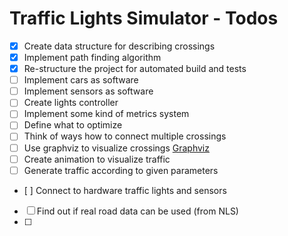 # Traffic Lights Simulator - Todos

- [x] Create data structure for describing crossings 
- [x] Implement path finding algorithm  
- [x] Re-structure the project for automated build and tests  
- [ ] Implement cars as software
- [ ] Implement sensors as software
- [ ] Create lights controller
- [ ] Implement some kind of metrics system
- [ ] Define what to optimize
- [ ] Think of ways how to connect multiple crossings
- [ ] Use graphviz to visualize crossings [Graphviz](https://pypi.org/project/graphviz/)
- [ ] Create animation to visualize traffic
- [ ] Generate traffic according to given parameters
- [ ] Connect to hardware traffic lights and sensors
- [ ] Find out if real road data can be used (from NLS)
- [ ] 
